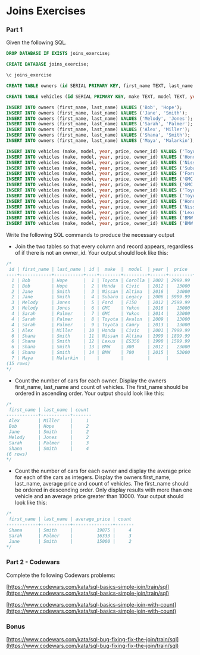 # Joins Exercises

### Part 1

Given the following SQL.

```sql
DROP DATABASE IF EXISTS joins_exercise;

CREATE DATABASE joins_exercise;

\c joins_exercise

CREATE TABLE owners (id SERIAL PRIMARY KEY, first_name TEXT, last_name TEXT);

CREATE TABLE vehicles (id SERIAL PRIMARY KEY, make TEXT, model TEXT, year INTEGER, price REAL, owner_id INTEGER REFERENCES owners (id));

INSERT INTO owners (first_name, last_name) VALUES ('Bob', 'Hope');
INSERT INTO owners (first_name, last_name) VALUES ('Jane', 'Smith');
INSERT INTO owners (first_name, last_name) VALUES ('Melody', 'Jones');
INSERT INTO owners (first_name, last_name) VALUES ('Sarah', 'Palmer');
INSERT INTO owners (first_name, last_name) VALUES ('Alex', 'Miller');
INSERT INTO owners (first_name, last_name) VALUES ('Shana', 'Smith');
INSERT INTO owners (first_name, last_name) VALUES ('Maya', 'Malarkin');

INSERT INTO vehicles (make, model, year, price, owner_id) VALUES ('Toyota', 'Corolla', 2002, 2999.99, 1);
INSERT INTO vehicles (make, model, year, price, owner_id) VALUES ('Honda', 'Civic', 2012, 12999.99, 1);
INSERT INTO vehicles (make, model, year, price, owner_id) VALUES ('Nissan', 'Altima', 2016, 23999.99, 2);
INSERT INTO vehicles (make, model, year, price, owner_id) VALUES ('Subaru', 'Legacy', 2006, 5999.99, 2);
INSERT INTO vehicles (make, model, year, price, owner_id) VALUES ('Ford', 'F150', 2012, 2599.99, 3);
INSERT INTO vehicles (make, model, year, price, owner_id) VALUES ('GMC', 'Yukon', 2016, 12999.99, 3);
INSERT INTO vehicles (make, model, year, price, owner_id) VALUES ('GMC', 'Yukon', 2014, 22999.99, 4);
INSERT INTO vehicles (make, model, year, price, owner_id) VALUES ('Toyota', 'Avalon', 2009, 12999.99, 4);
INSERT INTO vehicles (make, model, year, price, owner_id) VALUES ('Toyota', 'Camry', 2013, 12999.99, 4);
INSERT INTO vehicles (make, model, year, price, owner_id) VALUES ('Honda', 'Civic', 2001, 7999.99, 5);
INSERT INTO vehicles (make, model, year, price, owner_id) VALUES ('Nissan', 'Altima', 1999, 1899.99, 6);
INSERT INTO vehicles (make, model, year, price, owner_id) VALUES ('Lexus', 'ES350', 1998, 1599.99, 6);
INSERT INTO vehicles (make, model, year, price, owner_id) VALUES ('BMW', '300', 2012, 22999.99, 6);
INSERT INTO vehicles (make, model, year, price, owner_id) VALUES ('BMW', '700', 2015, 52999.99, 6);
```

Write the following SQL commands to produce the necessary output

- Join the two tables so that every column and record appears, regardless of if there is not an owner_id. Your output should look like this:

```sql
/*
 id | first_name | last_name | id |  make  |  model  | year |  price  | owner_id
----+------------+-----------+----+--------+---------+------+---------+----------
  1 | Bob        | Hope      |  1 | Toyota | Corolla | 2002 | 2999.99 |        1
  1 | Bob        | Hope      |  2 | Honda  | Civic   | 2012 |   13000 |        1
  2 | Jane       | Smith     |  3 | Nissan | Altima  | 2016 |   24000 |        2
  2 | Jane       | Smith     |  4 | Subaru | Legacy  | 2006 | 5999.99 |        2
  3 | Melody     | Jones     |  5 | Ford   | F150    | 2012 | 2599.99 |        3
  3 | Melody     | Jones     |  6 | GMC    | Yukon   | 2016 |   13000 |        3
  4 | Sarah      | Palmer    |  7 | GMC    | Yukon   | 2014 |   23000 |        4
  4 | Sarah      | Palmer    |  8 | Toyota | Avalon  | 2009 |   13000 |        4
  4 | Sarah      | Palmer    |  9 | Toyota | Camry   | 2013 |   13000 |        4
  5 | Alex       | Miller    | 10 | Honda  | Civic   | 2001 | 7999.99 |        5
  6 | Shana      | Smith     | 11 | Nissan | Altima  | 1999 | 1899.99 |        6
  6 | Shana      | Smith     | 12 | Lexus  | ES350   | 1998 | 1599.99 |        6
  6 | Shana      | Smith     | 13 | BMW    | 300     | 2012 |   23000 |        6
  6 | Shana      | Smith     | 14 | BMW    | 700     | 2015 |   53000 |        6
  7 | Maya       | Malarkin  |    |        |         |      |         |         
(15 rows)
*/
```

- Count the number of cars for each owner. Display the owners first_name, last_name and count of vehicles. The first_name should be ordered in ascending order. Your output should look like this:

```sql
/*
 first_name | last_name | count 
------------+-----------+-------
 Alex       | Miller    |     1
 Bob        | Hope      |     2
 Jane       | Smith     |     2
 Melody     | Jones     |     2
 Sarah      | Palmer    |     3
 Shana      | Smith     |     4
(6 rows)
*/
```

- Count the number of cars for each owner and display the average price for each of the cars as integers. Display the owners first_name, last_name, average price and count of vehicles. The first_name should be ordered in descending order. Only display results with more than one vehicle and an average price greater than 10000. Your output should look like this:

```sql
/*
 first_name | last_name | average_price | count 
------------+-----------+---------------+-------
 Shana      | Smith     |         19875 |     4
 Sarah      | Palmer    |         16333 |     3
 Jane       | Smith     |         15000 |     2
*/
```

### Part 2 - Codewars

Complete the following Codewars problems:

[https://www.codewars.com/kata/sql-basics-simple-join/train/sql](https://www.codewars.com/kata/sql-basics-simple-join/train/sql)

[https://www.codewars.com/kata/sql-basics-simple-join-with-count](https://www.codewars.com/kata/sql-basics-simple-join-with-count)

### Bonus

[https://www.codewars.com/kata/sql-bug-fixing-fix-the-join/train/sql](https://www.codewars.com/kata/sql-bug-fixing-fix-the-join/train/sql)